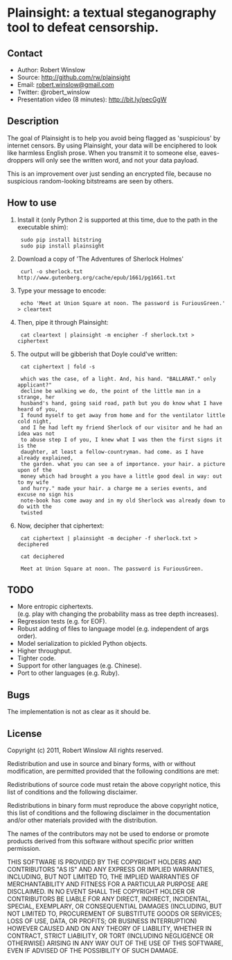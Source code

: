 Plainsight: a textual steganography tool to defeat censorship.
==============================================================

Contact
-------
* Author: Robert Winslow
* Source: http://github.com/rw/plainsight
* Email: robert.winslow@gmail.com
* Twitter: @robert_winslow
* Presentation video (8 minutes): http://bit.ly/pecGgW


Description
-----------
The goal of Plainsight is to help you avoid being flagged as 'suspicious' by
internet censors. By using Plainsight, your data will be enciphered to look
like harmless English prose. When you transmit it to someone else, eaves-
droppers will only see the written word, and not your data payload.

This is an improvement over just sending an encrypted file, because no
suspicious random-looking bitstreams are seen by others.


How to use
----------

1. Install it (only Python 2 is supported at this time, due to the path in the executable shim):

        sudo pip install bitstring
        sudo pip install plainsight

2. Download a copy of 'The Adventures of Sherlock Holmes'

        curl -o sherlock.txt http://www.gutenberg.org/cache/epub/1661/pg1661.txt

3. Type your message to encode:

        echo 'Meet at Union Square at noon. The password is FuriousGreen.' > cleartext

4. Then, pipe it through Plainsight:

        cat cleartext | plainsight -m encipher -f sherlock.txt > ciphertext

5. The output will be gibberish that Doyle could've written:

        cat ciphertext | fold -s

        which was the case, of a light. And, his hand. "BALLARAT." only applicant?" 
        decline be walking we do, the point of the little man in a strange, her 
        husband's hand, going said road, path but you do know what I have heard of you, 
        I found myself to get away from home and for the ventilator little cold night, 
        and I he had left my friend Sherlock of our visitor and he had an idea was not 
        to abuse step I of you, I knew what I was then the first signs it is the 
        daughter, at least a fellow-countryman. had come. as I have already explained, 
        the garden. what you can see a of importance. your hair. a picture upon of the 
        money which had brought a you have a little good deal in way: out to my wife 
        and hurry." made your hair. a charge me a series events, and excuse no sign his 
        note-book has come away and in my old Sherlock was already down to do with the 
        twisted

6. Now, decipher that ciphertext:

        cat ciphertext | plainsight -m decipher -f sherlock.txt > deciphered

        cat deciphered

        Meet at Union Square at noon. The password is FuriousGreen.


TODO
----
* More entropic ciphertexts.  
    (e.g. play with changing the probability mass as tree depth increases).
* Regression tests (e.g. for EOF).
* Robust adding of files to language model (e.g. independent of args order).
* Model serialization to pickled Python objects.
* Higher throughput.
* Tighter code.
* Support for other languages (e.g. Chinese).
* Port to other languages (e.g. Ruby).


Bugs
----

The implementation is not as clear as it should be.


License
-------

Copyright (c) 2011, Robert Winslow
All rights reserved.

Redistribution and use in source and binary forms, with or without
modification, are permitted provided that the following conditions are met:

Redistributions of source code must retain the above copyright notice, this
list of conditions and the following disclaimer.

Redistributions in binary form must reproduce the above copyright notice, this
list of conditions and the following disclaimer in the documentation and/or
other materials provided with the distribution.

The names of the contributors may not be used to endorse or promote products
derived from this software without specific prior written permission.

THIS SOFTWARE IS PROVIDED BY THE COPYRIGHT HOLDERS AND CONTRIBUTORS "AS IS" AND
ANY EXPRESS OR IMPLIED WARRANTIES, INCLUDING, BUT NOT LIMITED TO, THE IMPLIED
WARRANTIES OF MERCHANTABILITY AND FITNESS FOR A PARTICULAR PURPOSE ARE
DISCLAIMED. IN NO EVENT SHALL THE COPYRIGHT HOLDER OR CONTRIBUTORS BE LIABLE
FOR ANY DIRECT, INDIRECT, INCIDENTAL, SPECIAL, EXEMPLARY, OR CONSEQUENTIAL
DAMAGES (INCLUDING, BUT NOT LIMITED TO, PROCUREMENT OF SUBSTITUTE GOODS OR
SERVICES; LOSS OF USE, DATA, OR PROFITS; OR BUSINESS INTERRUPTION) HOWEVER
CAUSED AND ON ANY THEORY OF LIABILITY, WHETHER IN CONTRACT, STRICT LIABILITY,
OR TORT (INCLUDING NEGLIGENCE OR OTHERWISE) ARISING IN ANY WAY OUT OF THE USE
OF THIS SOFTWARE, EVEN IF ADVISED OF THE POSSIBILITY OF SUCH DAMAGE.
